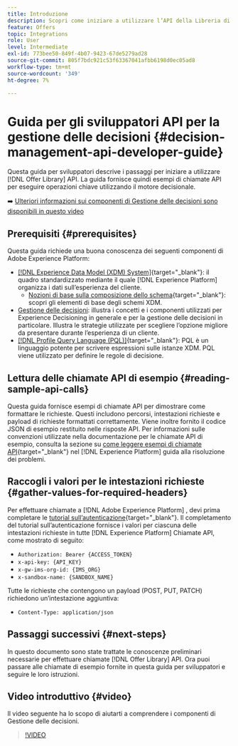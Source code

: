 ```yaml
---
title: Introduzione
description: Scopri come iniziare a utilizzare l’API della Libreria di offerte per eseguire operazioni chiave utilizzando il motore decisionale.
feature: Offers
topic: Integrations
role: User
level: Intermediate
exl-id: 773bee50-849f-4b07-9423-67de5279ad28
source-git-commit: 805f7bdc921c53f63367041afbb6198d0ec05ad8
workflow-type: tm+mt
source-wordcount: '349'
ht-degree: 7%

---
```


# Guida per gli sviluppatori API per la gestione delle decisioni {#decision-management-api-developer-guide}

Questa guida per sviluppatori descrive i passaggi per iniziare a utilizzare [!DNL Offer Library] API. La guida fornisce quindi esempi di chiamate API per eseguire operazioni chiave utilizzando il motore decisionale.

➡️ [Ulteriori informazioni sui componenti di Gestione delle decisioni sono disponibili in questo video](#video)

## Prerequisiti {#prerequisites}

Questa guida richiede una buona conoscenza dei seguenti componenti di Adobe Experience Platform:

* [[!DNL Experience Data Model (XDM) System]](https://experienceleague.adobe.com/docs/experience-platform/xdm/home.html?lang=it){target="_blank"}: il quadro standardizzato mediante il quale [!DNL Experience Platform] organizza i dati sull’esperienza del cliente.
   * [Nozioni di base sulla composizione dello schema](https://experienceleague.adobe.com/docs/experience-platform/xdm/schema/composition.html?lang=it){target="_blank"}: scopri gli elementi di base degli schemi XDM.
* [Gestione delle decisioni](../../../using/offers/get-started/starting-offer-decisioning.md): illustra i concetti e i componenti utilizzati per Experience Decisioning in generale e per la gestione delle decisioni in particolare. Illustra le strategie utilizzate per scegliere l’opzione migliore da presentare durante l’esperienza di un cliente.
* [[!DNL Profile Query Language (PQL)]](https://experienceleague.adobe.com/docs/experience-platform/segmentation/pql/overview.html){target="_blank"}: PQL è un linguaggio potente per scrivere espressioni sulle istanze XDM. PQL viene utilizzato per definire le regole di decisione.

## Lettura delle chiamate API di esempio {#reading-sample-api-calls}

Questa guida fornisce esempi di chiamate API per dimostrare come formattare le richieste. Questi includono percorsi, intestazioni richieste e payload di richieste formattati correttamente. Viene inoltre fornito il codice JSON di esempio restituito nelle risposte API. Per informazioni sulle convenzioni utilizzate nella documentazione per le chiamate API di esempio, consulta la sezione su [come leggere esempi di chiamate API](https://experienceleague.adobe.com/docs/experience-platform/landing/troubleshooting.html#how-do-i-format-an-api-request){target="_blank"} nel [!DNL Experience Platform] guida alla risoluzione dei problemi.

## Raccogli i valori per le intestazioni richieste {#gather-values-for-required-headers}

Per effettuare chiamate a [!DNL Adobe Experience Platform] , devi prima completare le [tutorial sull’autenticazione](https://experienceleague.adobe.com/docs/experience-platform/landing/platform-apis/api-authentication.html?lang=it){target="_blank"}. Il completamento del tutorial sull’autenticazione fornisce i valori per ciascuna delle intestazioni richieste in tutte [!DNL Experience Platform] Chiamate API, come mostrato di seguito:

* `Authorization: Bearer {ACCESS_TOKEN}`
* `x-api-key: {API_KEY}`
* `x-gw-ims-org-id: {IMS_ORG}`
* `x-sandbox-name: {SANDBOX_NAME}`

Tutte le richieste che contengono un payload (POST, PUT, PATCH) richiedono un’intestazione aggiuntiva:

* `Content-Type: application/json`

## Passaggi successivi {#next-steps}

In questo documento sono state trattate le conoscenze preliminari necessarie per effettuare chiamate [!DNL Offer Library] API. Ora puoi passare alle chiamate di esempio fornite in questa guida per sviluppatori e seguire le loro istruzioni.
<!--
>[!NOTE]
>
> The In-app messaging channel in Adobe Journey Optimizer uses decision management objects. If your organization uses the in-app messaging channel, then API list requests for objects will include objects created by the in-app messaging service and can be ignored for decision management use cases. Objects created for in-app messages will have `createdBy = “Mobile_Sheliak”`.
-->

## Video introduttivo {#video}

Il video seguente ha lo scopo di aiutarti a comprendere i componenti di Gestione delle decisioni.

>[!VIDEO](https://video.tv.adobe.com/v/329919?quality=12)

